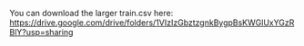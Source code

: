 You can download the larger train.csv here: https://drive.google.com/drive/folders/1VIzIzGbztzgnkBygpBsKWGlUxYGzRBlY?usp=sharing
